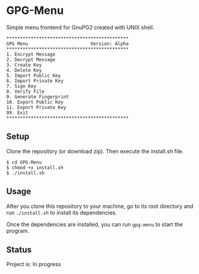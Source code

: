 # GPG-Menu
Simple menu frontend for GnuPG2 created with UNIX shell.

```
*********************************************
GPG Menu                       Version: Alpha
*********************************************
1. Encrypt Message
2. Decrypt Message
3. Create Key
4. Delete Key
5. Import Public Key
6. Import Private Key
7. Sign Key
8. Verify File
9. Generate Fingerprint
10. Export Public Key
11. Export Private Key
99. Exit
*********************************************
```


## Setup
Clone the repository (or download zip). Then execute the install.sh file.

```
$ cd GPG-Menu
$ chmod +x install.sh
$ ./install.sh
```

## Usage
After you clone this repository to your machine, go to its root directory and run `./install.sh` to install its dependencies.

Once the dependencies are installed, you can run `gpg-menu` to start the program.

## Status
Project is: In progress
